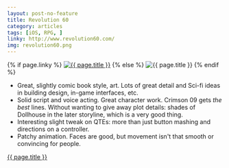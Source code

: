 ```yaml
---
layout: post-no-feature
title: Revolution 60
category: articles
tags: [iOS, RPG, ]
linky: http://www.revolution60.com/
img: revolution60.png
---
```


{% if page.linky %}
<a href="{{page.linky}}">![{{ page.title }}](/images/{{page.img}})</a>
{% else %}
![{{ page.title }}](/images/{{page.img}})
{% endif %}

* Great, slightly comic book style, art. Lots of great detail and Sci-fi ideas in building design, in-game interfaces, etc.
* Solid script and voice acting. Great character work. Crimson 09 gets *the best* lines. Without wanting to give away plot details: shades of Dollhouse in the later storyline, which is a very good thing.
* Interesting slight tweak on QTEs: more than just button mashing and directions on a controller.
* Patchy animation. Faces are good, but movement isn't that smooth or convincing for people.


[{{ page.title }}]({{page.linky}})
